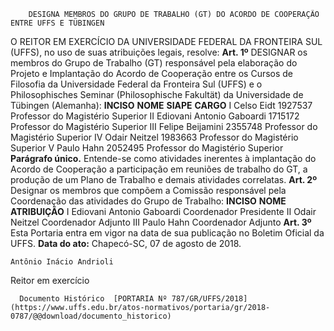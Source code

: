         DESIGNA MEMBROS DO GRUPO DE TRABALHO (GT) DO ACORDO DE COOPERAÇÃO ENTRE UFFS E TÜBINGEN  

 O REITOR EM EXERCÍCIO DA UNIVERSIDADE FEDERAL DA FRONTEIRA SUL (UFFS), no uso de suas atribuições legais, resolve:   **Art. 1º** DESIGNAR os membros do Grupo de Trabalho (GT) responsável pela elaboração do Projeto e Implantação do Acordo de Cooperação entre os Cursos de Filosofia da Universidade Federal da Fronteira Sul (UFFS) e o Philosophisches Seminar (Philosophische Fakultät) da Universidade de Tübingen (Alemanha):     **INCISO**    **NOME**    **SIAPE**    **CARGO**      I   Celso Eidt   1927537   Professor do Magistério Superior     II   Ediovani Antonio Gaboardi   1715172   Professor do Magistério Superior     III   Felipe Beijamini   2355748   Professor do Magistério Superior     IV   Odair Neitzel   1983663   Professor do Magistério Superior     V   Paulo Hahn   2052495   Professor do Magistério Superior     **Parágrafo único.** Entende-se como atividades inerentes à implantação do Acordo de Cooperação a participação em reuniões de trabalho do GT, a produção de um Plano de Trabalho e demais atividades correlatas.   **Art. 2º** Designar os membros que compõem a Comissão responsável pela Coordenação das atividades do Grupo de Trabalho:     **INCISO**    **NOME**    **ATRIBUIÇÃO**      I   Ediovani Antonio Gaboardi   Coordenador Presidente     II   Odair Neitzel   Coordenador Adjunto     III   Paulo Hahn   Coordenador Adjunto       **Art. 3º** Esta Portaria entra em vigor na data de sua publicação no Boletim Oficial da UFFS.      **Data do ato:** Chapecó-SC, 07 de agosto de 2018.   
 

    Antônio Inácio Andrioli   
 Reitor em exercício 

      Documento Histórico  [PORTARIA Nº 787/GR/UFFS/2018](https://www.uffs.edu.br/atos-normativos/portaria/gr/2018-0787/@@download/documento_historico)     
      
